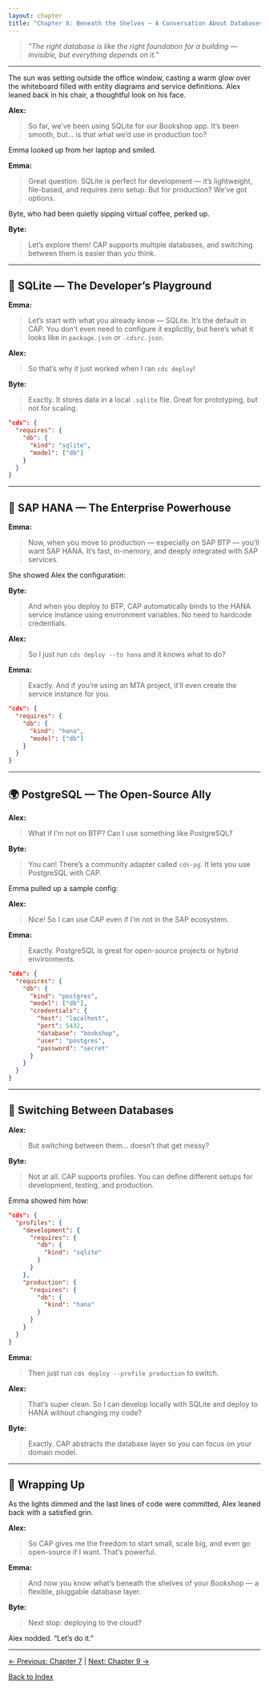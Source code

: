 ```yaml
---
layout: chapter
title: "Chapter 8: Beneath the Shelves — A Conversation About Databases"
---
```


> *"The right database is like the right foundation for a building — invisible, but everything depends on it."*

---

The sun was setting outside the office window, casting a warm glow over the whiteboard filled with entity diagrams and service definitions. Alex leaned back in his chair, a thoughtful look on his face.

**Alex:**
> So far, we’ve been using SQLite for our Bookshop app. It’s been smooth, but… is that what we’d use in production too?

Emma looked up from her laptop and smiled.

**Emma:**
> Great question. SQLite is perfect for development — it’s lightweight, file-based, and requires zero setup. But for production? We’ve got options.

Byte, who had been quietly sipping virtual coffee, perked up.

**Byte:**
> Let’s explore them! CAP supports multiple databases, and switching between them is easier than you think.

---

## 🧱 SQLite — The Developer’s Playground

**Emma:**
> Let’s start with what you already know — SQLite. It’s the default in CAP. You don’t even need to configure it explicitly, but here’s what it looks like in `package.json` or `.cdsrc.json`.

**Alex:**
> So that’s why it just worked when I ran `cds deploy`!

**Byte:**
> Exactly. It stores data in a local `.sqlite` file. Great for prototyping, but not for scaling.

```json
"cds": {
  "requires": {
    "db": {
      "kind": "sqlite",
      "model": ["db"]
    }
  }
}
```

---

## 🚀 SAP HANA — The Enterprise Powerhouse

**Emma:**
> Now, when you move to production — especially on SAP BTP — you’ll want SAP HANA. It’s fast, in-memory, and deeply integrated with SAP services.

She showed Alex the configuration:

**Byte:**
> And when you deploy to BTP, CAP automatically binds to the HANA service instance using environment variables. No need to hardcode credentials.

**Alex:**
> So I just run `cds deploy --to hana` and it knows what to do?

**Emma:**
> Exactly. And if you’re using an MTA project, it’ll even create the service instance for you.

```json
"cds": {
  "requires": {
    "db": {
      "kind": "hana",
      "model": ["db"]
    }
  }
}
```

---

## 🌍 PostgreSQL — The Open-Source Ally

**Alex:**
> What if I’m not on BTP? Can I use something like PostgreSQL?

**Byte:**
> You can! There’s a community adapter called `cds-pg`. It lets you use PostgreSQL with CAP.

Emma pulled up a sample config:

**Alex:**
> Nice! So I can use CAP even if I’m not in the SAP ecosystem.

**Emma:**
> Exactly. PostgreSQL is great for open-source projects or hybrid environments.

```json
"cds": {
  "requires": {
    "db": {
      "kind": "postgres",
      "model": ["db"],
      "credentials": {
        "host": "localhost",
        "port": 5432,
        "database": "bookshop",
        "user": "postgres",
        "password": "secret"
      }
    }
  }
}
```

---

## 🔄 Switching Between Databases

**Alex:**
> But switching between them… doesn’t that get messy?

**Byte:**
> Not at all. CAP supports profiles. You can define different setups for development, testing, and production.

Emma showed him how:

```json
"cds": {
  "profiles": {
    "development": {
      "requires": {
        "db": {
          "kind": "sqlite"
        }
      }
    },
    "production": {
      "requires": {
        "db": {
          "kind": "hana"
        }
      }
    }
  }
}
```

**Emma:**
> Then just run `cds deploy --profile production` to switch.

**Alex:**
> That’s super clean. So I can develop locally with SQLite and deploy to HANA without changing my code?

**Byte:**
> Exactly. CAP abstracts the database layer so you can focus on your domain model.

---

## 🧠 Wrapping Up

As the lights dimmed and the last lines of code were committed, Alex leaned back with a satisfied grin.

**Alex:**
> So CAP gives me the freedom to start small, scale big, and even go open-source if I want. That’s powerful.

**Emma:**
> And now you know what’s beneath the shelves of your Bookshop — a flexible, pluggable database layer.

**Byte:**
> Next stop: deploying to the cloud?

Alex nodded. “Let’s do it.”

---

[← Previous: Chapter 7](Chapter-7.md) | [Next: Chapter 9 →](Chapter-9.md)

[Back to Index](README.md)
